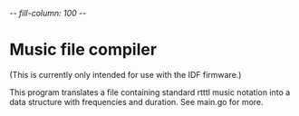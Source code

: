 -*- fill-column: 100 -*-

# Music file compiler

(This is currently only intended for use with the IDF firmware.)

This program translates a file containing standard rtttl music notation into a data structure
with frequencies and duration.  See main.go for more.

